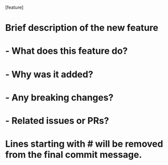 [feature] 



# Brief description of the new feature
# 
# - What does this feature do?
# - Why was it added?
# - Any breaking changes?
# - Related issues or PRs?
# 
# Lines starting with # will be removed from the final commit message. 
